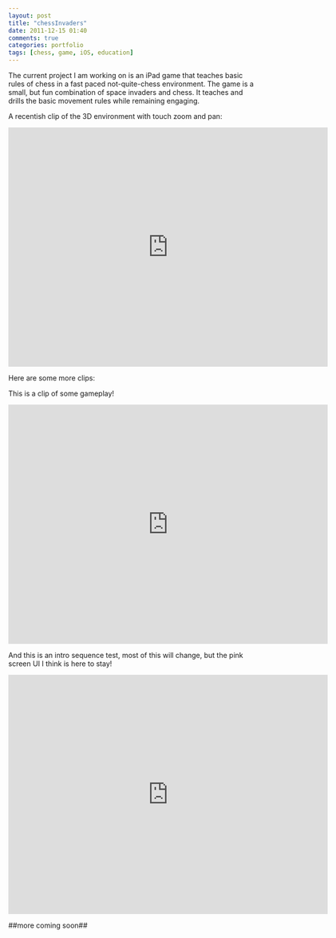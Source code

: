 ```yaml
---
layout: post
title: "chessInvaders"
date: 2011-12-15 01:40
comments: true
categories: portfolio 
tags: [chess, game, iOS, education]
---
```


The current project I am working on is an iPad game that teaches basic rules of chess in a fast paced not-quite-chess environment. The game is a small, but fun combination of space invaders and chess.  It teaches and drills the basic movement rules while remaining engaging.

A recentish clip of the 3D environment with touch zoom and pan:

<iframe id="3denv" width="640" height="480" src="http://www.youtube.com/embed/QnLySqbE1is?rel=0" frameborder="0" allowfullscreen></iframe>

<!--MORE-->

Here are some more clips:


This is a clip of some gameplay!

<iframe id="gameplay" width="640" height="480" src="http://www.youtube.com/embed/WUUwGmBc7w8?rel=0" frameborder="0" allowfullscreen></iframe>

And this is an intro sequence test, most of this will change, but the pink screen UI I think is here to stay!

<iframe id="introtest" width="640" height="480" src="http://www.youtube.com/embed/MgGpyQhdSkQ?rel=0" frameborder="0" allowfullscreen></iframe>



##more coming soon##

